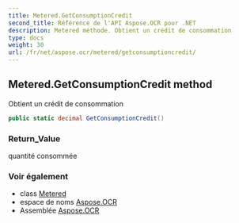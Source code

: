 ```yaml
---
title: Metered.GetConsumptionCredit
second_title: Référence de l'API Aspose.OCR pour .NET
description: Metered méthode. Obtient un crédit de consommation
type: docs
weight: 30
url: /fr/net/aspose.ocr/metered/getconsumptioncredit/
---
```

## Metered.GetConsumptionCredit method

Obtient un crédit de consommation

```csharp
public static decimal GetConsumptionCredit()
```

### Return_Value

quantité consommée

### Voir également

* class [Metered](../)
* espace de noms [Aspose.OCR](../../metered/)
* Assemblée [Aspose.OCR](../../../)


